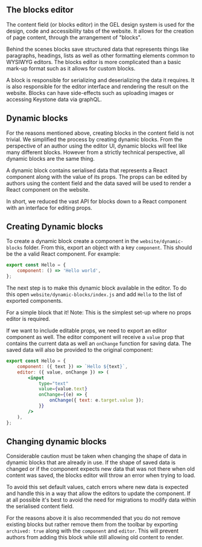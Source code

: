 ## The blocks editor

The content field (or blocks editor) in the GEL design system is used for the design, code and accessibility tabs of the website. It allows for the creation of page content, through the arrangement of "blocks".

Behind the scenes blocks save structured data that represents things like paragraphs, headings, lists as well as other formatting elements common to WYSIWYG editors. The blocks editor is more complicated than a basic mark-up format such as it allows for custom blocks.

A block is responsible for serializing and deserializing the data it requires. It is also responsible for the editor interface and rendering the result on the website. Blocks can have side-effects such as uploading images or accessing Keystone data via graphQL.

## Dynamic blocks

For the reasons mentioned above, creating blocks in the content field is not trivial. We simplified the process by creating dynamic blocks. From the perspective of an author using the editor UI, dynamic blocks will feel like many different blocks. However from a strictly technical perspective, all dynamic blocks are the same thing.

A dynamic block contains serialised data that represents a React component along with the value of its props. The props can be edited by authors using the content field and the data saved will be used to render a React component on the website.

In short, we reduced the vast API for blocks down to a React component with an interface for editing props.

## Creating Dynamic blocks

To create a dynamic block create a component in the `website/dynamic-blocks` folder. From this, export an object with a key `component`. This should be the a valid React component. For example:

```jsx
export const Hello = {
	component: () => 'Hello world',
};
```

The next step is to make this dynamic block available in the editor. To do this open `website/dynamic-blocks/index.js` and add `Hello` to the list of exported components.

For a simple block that it! Note: This is the simplest set-up where no props editor is required.

If we want to include editable props, we need to export an editor component as well. The editor component will receive a `value` prop that contains the current data as well an `onChange` function for saving data. The saved data will also be provided to the original component:

```jsx
export const Hello = {
	component: ({ text }) => `Hello ${text}`,
	editor: ({ value, onChange }) => (
		<input
			type="text"
			value={value.text}
			onChange={(e) => {
				onChange({ text: e.target.value });
			}}
		/>
	),
};
```

## Changing dynamic blocks

Considerable caution must be taken when changing the shape of data in dynamic blocks that are already in use. If the shape of saved data is changed or if the component expects new data that was not there when old content was saved, the blocks editor will throw an error when trying to load.

To avoid this set default values, catch errors where new data is expected and handle this in a way that allow the editors to update the component. If at all possible it's best to avoid the need for migrations to modify data within the serialised content field.

For the reasons above it is also recommended that you do not remove existing blocks but rather remove them from the toolbar by exporting `archived: true` along with the `component` and `editor`. This will prevent authors from adding this block while still allowing old content to render.
